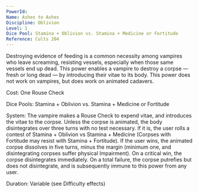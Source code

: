 ```yaml
---
PowerId: 
Name: Ashes to Ashes
Discipline: Oblivion
Level: 1
Dice Pool: Stamina + Oblivion vs. Stamina + Medicine or Fortitude
Reference: Cults 204
---
```

Destroying evidence of feeding is a common necessity among vampires who leave screaming, resisting vessels, especially when those same vessels end up dead. This power enables a vampire to destroy a corpse — fresh or long dead — by introducing their vitae to its body. This power does not work on vampires, but does work on animated cadavers. 

Cost: One Rouse Check 

Dice Pools: Stamina + Oblivion vs. Stamina + Medicine or Fortitude 

System: The vampire makes a Rouse Check to expend vitae, and introduces the vitae to the corpse. Unless the corpse is animated, the body disintegrates over three turns with no test necessary. If it is, the user rolls a contest of Stamina + Oblivion vs Stamina + Medicine (Corpses with Fortitude may resist with Stamina + Fortitude). If the user wins, the animated corpse dissolves in five turns, minus the margin (minimum one, and disintegrating corpses suffer physical Impairment). On a critical win, the corpse disintegrates immediately. On a total failure, the corpse putrefies but does not disintegrate, and is subsequently immune to this power from any user. 

Duration: Variable (see Difficulty effects)